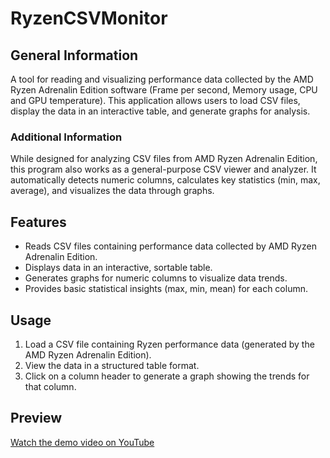 # RyzenCSVMonitor

## General Information
A tool for reading and visualizing performance data collected by the AMD Ryzen Adrenalin Edition software (Frame per second, Memory usage, CPU and GPU temperature). This application allows users to load CSV files, display the data in an interactive table, and generate graphs for analysis.

### Additional Information
While designed for analyzing CSV files from AMD Ryzen Adrenalin Edition, this program also works as a general-purpose CSV viewer and analyzer. It automatically detects numeric columns, calculates key statistics (min, max, average), and visualizes the data through graphs.

## Features
- Reads CSV files containing performance data collected by AMD Ryzen Adrenalin Edition.
- Displays data in an interactive, sortable table.
- Generates graphs for numeric columns to visualize data trends.
- Provides basic statistical insights (max, min, mean) for each column.

## Usage
1. Load a CSV file containing Ryzen performance data (generated by the AMD Ryzen Adrenalin Edition).
2. View the data in a structured table format.
3. Click on a column header to generate a graph showing the trends for that column.

## Preview
[Watch the demo video on YouTube](https://www.youtube.com/watch?v=rY8JXFZ_--o)






